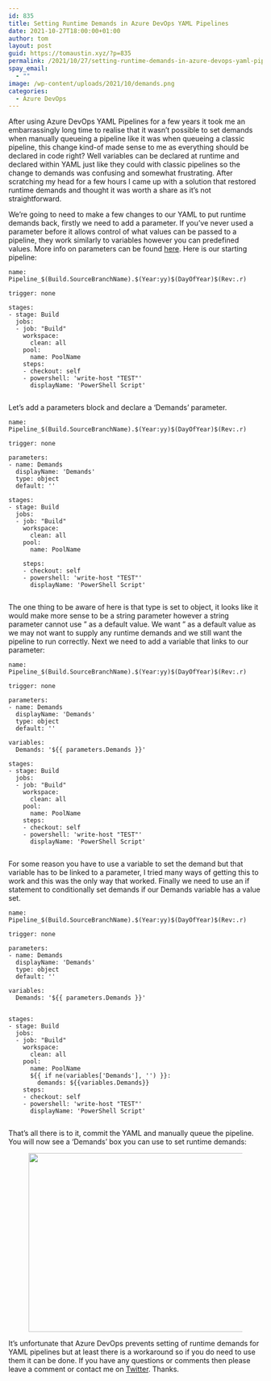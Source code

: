 ```yaml
---
id: 835
title: Setting Runtime Demands in Azure DevOps YAML Pipelines
date: 2021-10-27T18:00:00+01:00
author: tom
layout: post
guid: https://tomaustin.xyz/?p=835
permalink: /2021/10/27/setting-runtime-demands-in-azure-devops-yaml-pipelines/
spay_email:
  - ""
image: /wp-content/uploads/2021/10/demands.png
categories:
  - Azure DevOps
---
```

After using Azure DevOps YAML Pipelines for a few years it took me an embarrassingly long time to realise that it wasn&#8217;t possible to set demands when manually queueing a pipeline like it was when queueing a classic pipeline, this change kind-of made sense to me as everything should be declared in code right? Well variables can be declared at runtime and declared within YAML just like they could with classic pipelines so the change to demands was confusing and somewhat frustrating. After scratching my head for a few hours I came up with a solution that restored runtime demands and thought it was worth a share as it&#8217;s not straightforward.

We&#8217;re going to need to make a few changes to our YAML to put runtime demands back, firstly we need to add a parameter. If you&#8217;ve never used a parameter before it allows control of what values can be passed to a pipeline, they work similarly to variables however you can predefined values. More info on parameters can be found [here](https://docs.microsoft.com/en-us/azure/devops/pipelines/process/runtime-parameters?view=azure-devops&tabs=script). Here is our starting pipeline:

<pre class="wp-block-code"><code>name: Pipeline_$(Build.SourceBranchName).$(Year:yy)$(DayOfYear)$(Rev:.r)

trigger: none

stages:
- stage: Build
  jobs:
  - job: "Build"
    workspace:
      clean: all
    pool:
      name: PoolName
    steps:
    - checkout: self
    - powershell: 'write-host "TEST"'
      displayName: 'PowerShell Script'
   
</code></pre>

Let&#8217;s add a parameters block and declare a &#8216;Demands&#8217; parameter.

<pre class="wp-block-code"><code>name: Pipeline_$(Build.SourceBranchName).$(Year:yy)$(DayOfYear)$(Rev:.r)

trigger: none

parameters:
- name: Demands
  displayName: 'Demands'
  type: object
  default: ''

stages:
- stage: Build
  jobs:
  - job: "Build"
    workspace:
      clean: all
    pool:
      name: PoolName

    steps:
    - checkout: self
    - powershell: 'write-host "TEST"'
      displayName: 'PowerShell Script'
   
</code></pre>

The one thing to be aware of here is that type is set to object, it looks like it would make more sense to be a string parameter however a string parameter cannot use &#8221; as a default value. We want &#8221; as a default value as we may not want to supply any runtime demands and we still want the pipeline to run correctly. Next we need to add a variable that links to our parameter:

<pre class="wp-block-code"><code>name: Pipeline_$(Build.SourceBranchName).$(Year:yy)$(DayOfYear)$(Rev:.r)

trigger: none

parameters:
- name: Demands
  displayName: 'Demands'
  type: object
  default: ''

variables:
  Demands: '${{ parameters.Demands }}'
  
stages:
- stage: Build
  jobs:
  - job: "Build"
    workspace:
      clean: all
    pool:
      name: PoolName
    steps:
    - checkout: self
    - powershell: 'write-host "TEST"'
      displayName: 'PowerShell Script'
   
</code></pre>

For some reason you have to use a variable to set the demand but that variable has to be linked to a parameter, I tried many ways of getting this to work and this was the only way that worked. Finally we need to use an if statement to conditionally set demands if our Demands variable has a value set.

<pre class="wp-block-code"><code>name: Pipeline_$(Build.SourceBranchName).$(Year:yy)$(DayOfYear)$(Rev:.r)

trigger: none

parameters:
- name: Demands
  displayName: 'Demands'
  type: object
  default: ''

variables:
  Demands: '${{ parameters.Demands }}'
  

stages:
- stage: Build
  jobs:
  - job: "Build"
    workspace:
      clean: all
    pool:
      name: PoolName
      ${{ if ne(variables&#91;'Demands'], '') }}:
        demands: ${{variables.Demands}}
    steps:
    - checkout: self
    - powershell: 'write-host "TEST"'
      displayName: 'PowerShell Script'
   
</code></pre>

That&#8217;s all there is to it, commit the YAML and manually queue the pipeline. You will now see a &#8216;Demands&#8217; box you can use to set runtime demands:

<div class="wp-block-image">
  <figure class="aligncenter size-large is-resized"><img loading="lazy" src="https://tomaustin.xyz/wp-content/uploads/2021/10/image-1024x663.png" alt="" class="wp-image-838" width="548" height="354" srcset="https://tomaustin.xyz/wp-content/uploads/2021/10/image-1024x663.png 1024w, https://tomaustin.xyz/wp-content/uploads/2021/10/image-300x194.png 300w, https://tomaustin.xyz/wp-content/uploads/2021/10/image-768x498.png 768w, https://tomaustin.xyz/wp-content/uploads/2021/10/image.png 1244w" sizes="(max-width: 548px) 100vw, 548px" /></figure>
</div>

It&#8217;s unfortunate that Azure DevOps prevents setting of runtime demands for YAML pipelines but at least there is a workaround so if you do need to use them it can be done. If you have any questions or comments then please leave a comment or contact me on [Twitter](https://twitter.com/tomaustin700). Thanks.